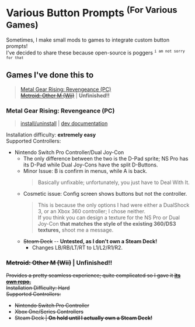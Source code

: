 # Various Button Prompts <sup>(For Various Games)</sup>

Sometimes, I make small mods to games to integrate custom button prompts!  
I've decided to share these because open-source is poggers <sup>`i am not sorry for that`</sup>

## Games I've done this to

> [Metal Gear Rising: Revengeance (PC)](#metal-gear-rising-revengeance-pc)  
> [~~Metroid: Other M (Wii)~~](#metroid-other-m-wii) | **Unfinished!!**

### Metal Gear Rising: Revengeance (PC)
>[install/uninstall](MGRR/MGRR_Installation.md) | [dev documentation](MGRR/research/MGRR_Documentation.md)

Installation difficulty: **extremely easy**  
Supported Controllers:
* Nintendo Switch Pro Controller/Dual Joy-Con
  * The only difference between the two is the D-Pad sprite; NS Pro has its D-Pad while Dual Joy-Cons have the split D-Buttons.
  * Minor Issue: B is confirm in menus, while A is back.
    >Basically unfixable; unfortunately, you just have to Deal With It.
  * Cosmetic issue: Config screen shows buttons but not the controller.
     >This is because the only options I had were either a DualShock 3, or an Xbox 360 controller; I chose neither.  
     >If you think you can design a texture for the NS Pro or Dual Joy-Con **that matches the style of the existing 360/DS3 textures,** shoot me a message.
  * ~~Steam Deck~~ -- **Untested, as I don't own a Steam Deck!**
    * Changes LB/RB/LT/RT to L1/L2/R1/R2.

### ~~Metroid: Other M (Wii)~~ | **Unfinished!!**

~~Provides a pretty seamless experience; quite complicated so I gave it [**its own repo.**](https://github.com/NoriLynnfield/OtherM-BetterControls)  
Installation Difficulty: Hard  
Supported Controllers:~~
* ~~Nintendo Switch Pro Controller~~
* ~~Xbox One/Series Controllers~~
* ~~Steam Deck | **On hold until I actually own a Steam Deck!**~~